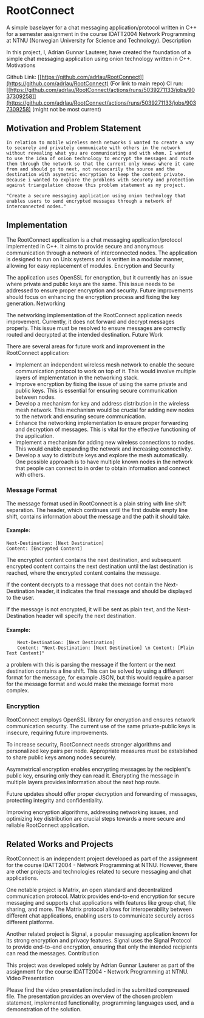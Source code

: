 
# RootConnect

A simple baselayer for a chat messaging application/protocol written in C++ for a semester assignment in the course IDATT2004 Network Programming at NTNU (Norwegian University for Science and Technology).
Description

In this project, I, Adrian Gunnar Lauterer, have created the foundation of a simple chat messaging application using onion technology written in C++.
Motivations

Github Link: [[https://github.com/adrlau/RootConnect]](https://github.com/adrlau/RootConnect)  (For link to main repo)
CI run: [[https://github.com/adrlau/RootConnect/actions/runs/5039271133/jobs/9037309258]](https://github.com/adrlau/RootConnect/actions/runs/5039271133/jobs/9037309258) (might not be most current)

## Motivation and Problem Statement
    
    In relation to mobile wireless mesh networks i wanted to create a way to securely and privately communicate with others in the network without revealing what you are communicating and with whom. I wanted to use the idea of onion technology to encrypt the messages and route them through the network so that the current only knows where it came from and should go to next, not neccecarily the source and the destination with asymetric encryption to keep the content private.
    Because i wanted to explore the problems with securoty and protection against triangulation choose this problem statement as my project.

    "Create a secure messaging application using onion technology that enables users to send encrypted messages through a network of interconnected nodes."

## Implementation

The RootConnect application is a chat messaging application/protocol implemented in C++. It aims to provide secure and anonymous communication through a network of interconnected nodes. The application is designed to run on Unix systems and is written in a modular manner, allowing for easy replacement of modules.
Encryption and Security

The application uses OpenSSL for encryption, but it currently has an issue where private and public keys are the same. This issue needs to be addressed to ensure proper encryption and security. Future improvements should focus on enhancing the encryption process and fixing the key generation.
Networking

The networking implementation of the RootConnect application needs improvement. Currently, it does not forward and decrypt messages properly. This issue must be resolved to ensure messages are correctly routed and decrypted at the intended destination.
Future Work

There are several areas for future work and improvement in the RootConnect application:

-   Implement an independent wireless mesh network to enable the secure communication protocol to work on top of it. This would involve multiple layers of implementation in the networking stack.
-   Improve encryption by fixing the issue of using the same private and public keys. This is essential for ensuring secure communication between nodes.
-   Develop a mechanism for key and address distribution in the wireless mesh network. This mechanism would be crucial for adding new nodes to the network and ensuring secure communication.
-   Enhance the networking implementation to ensure proper forwarding and decryption of messages. This is vital for the effective functioning of the application.
-   Implement a mechanism for adding new wireless connections to nodes. This would enable expanding the network and increasing connectivity.
-   Develop a way to distribute keys and explore the mesh automatically. One possible approach is to have multiple known nodes in the network that people can connect to in order to obtain information and connect with others.


### Message Format

The message format used in RootConnect is a plain string with line shift separation. The header, which continues until the first double empty line shift, contains information about the message and the path it should take.

#### Example:

```
Next-Destination: [Next Destination]
Content: [Encrypted Content]
```

The encrypted content contains the next destination, and subsequent encrypted content contains the next destination until the last destination is reached, where the encrypted content contains the message.

If the content decrypts to a message that does not contain the Next-Destination header, it indicates the final message and should be displayed to the user.

If the message is not encrypted, it will be sent as plain text, and the Next-Destination header will specify the next destination.

#### Example:
```
    Next-Destination: [Next Destination]
    Content: "Next-Destination: [Next Destination] \n Content: [Plain Text Content]"
```
a problem with this is parsing the message if the fontent or the next destination contains a line shift. This can be solved by using a different format for the message, for example JSON, but this would require a parser for the message format and would make the message format more complex.

### Encryption

RootConnect employs OpenSSL library for encryption and ensures network communication security. The current use of the same private-public keys is insecure, requiring future improvements.

To increase security, RootConnect needs stronger algorithms and personalized key pairs per node. Appropriate measures must be established to share public keys among nodes securely.

Asymmetrical encryption enables encrypting messages by the recipient's public key, ensuring only they can read it. Encrypting the message in multiple layers provides information about the next hop route.

Future updates should offer proper decryption and forwarding of messages, protecting integrity and confidentiality.

Improving encryption algorithms, addressing networking issues, and optimizing key distribution are crucial steps towards a more secure and reliable RootConnect application.


## Related Works and Projects

RootConnect is an independent project developed as part of the assignment for the course IDATT2004 - Network Programming at NTNU. However, there are other projects and technologies related to secure messaging and chat applications.

One notable project is Matrix, an open standard and decentralized communication protocol. Matrix provides end-to-end encryption for secure messaging and supports chat applications with features like group chat, file sharing, and more. The Matrix protocol allows for interoperability between different chat applications, enabling users to communicate securely across different platforms.

Another related project is Signal, a popular messaging application known for its strong encryption and privacy features. Signal uses the Signal Protocol to provide end-to-end encryption, ensuring that only the intended recipients can read the messages.
Contribution

This project was developed solely by Adrian Gunnar Lauterer as part of the assignment for the course IDATT2004 - Network Programming at NTNU.
Video Presentation

Please find the video presentation included in the submitted compressed file. The presentation provides an overview of the chosen problem statement, implemented functionality, programming languages used, and a demonstration of the solution.
